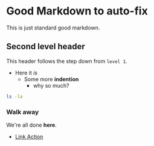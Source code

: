 # Good Markdown to auto-fix

This is just standard good markdown.  

## Second level header
This header follows the step down from `level 1`.

- Here it *is*
  - Some more **indention**
    - why so much?

```bash
ls -la
```

### Walk away

We're all done **here**.
- [Link Action](https://github.com)

